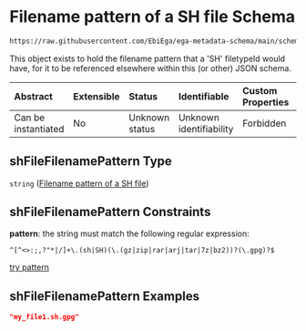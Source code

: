 # Filename pattern of a SH file Schema

```txt
https://raw.githubusercontent.com/EbiEga/ega-metadata-schema/main/schemas/EGA.common-definitions.json#/definitions/shFileFilenamePattern
```

This object exists to hold the filename pattern that a 'SH' filetypeId would have, for it to be referenced elsewhere within this (or other) JSON schema.

| Abstract            | Extensible | Status         | Identifiable            | Custom Properties | Additional Properties | Access Restrictions | Defined In                                                                                           |
| :------------------ | :--------- | :------------- | :---------------------- | :---------------- | :-------------------- | :------------------ | :--------------------------------------------------------------------------------------------------- |
| Can be instantiated | No         | Unknown status | Unknown identifiability | Forbidden         | Allowed               | none                | [EGA.common-definitions.json\*](../../../schemas/EGA.common-definitions.json "open original schema") |

## shFileFilenamePattern Type

`string` ([Filename pattern of a SH file](ega-4-definitions-filename-pattern-of-a-sh-file.md))

## shFileFilenamePattern Constraints

**pattern**: the string must match the following regular expression:&#x20;

```regexp
^[^<>:;,?"*|/]+\.(sh|SH)(\.(gz|zip|rar|arj|tar|7z|bz2))?(\.gpg)?$
```

[try pattern](https://regexr.com/?expression=%5E%5B%5E%3C%3E%3A%3B%2C%3F%22*%7C%2F%5D%2B%5C.\(sh%7CSH\)\(%5C.\(gz%7Czip%7Crar%7Carj%7Ctar%7C7z%7Cbz2\)\)%3F\(%5C.gpg\)%3F%24 "try regular expression with regexr.com")

## shFileFilenamePattern Examples

```json
"my_file1.sh.gpg"
```
